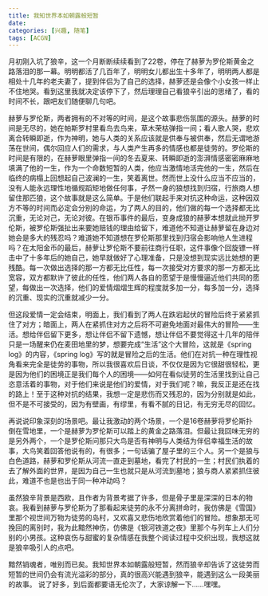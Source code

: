 ```yaml
---
title: 我知世界本如朝露般短暂
date: 
categories: [兴趣, 随笔]
tags: [ACGN]
---
```


月初刚入坑了狼辛，这一个月断断续续看到了22卷，停在了赫萝为罗伦斯黄金之路落泪的那一幕。明明都活了几百年了，明明女儿都出生十多年了，明明两人都是相处十几年的老夫妻了，提到伴侣为了自己的选择，赫萝还是会像个小女孩一样止不住地哭。看到这里我就决定该停下了，然后理理自己看狼辛引出的思绪了，看的时间不长，跟吧友们随便聊几句吧。

赫萝与罗伦斯，两者拥有的不对等的时间，是这个故事悲伤氛围的源头。赫萝的时间是无尽的，她在帕斯罗村里看鸟去鸟来，草木荣枯弹指一间；看人歌人哭，悲欢离合转瞬即逝，作为神明，她与人类的关系应该就是供奉与被供奉，然后无谓地游荡在世间，偶尔回应人们的需求，与人类产生再多的情感也都是徒劳的。罗伦斯的时间是有限的，在赫萝眼里弹指一间的冬去夏来、转瞬即逝的澎湃情感密密麻麻地填满了他的一生，作为一个命数短暂的人类，他应当激情地活完他的一生，然后在临终的病榻上回想起自己波澜的一生，笑着离世。然而世上没什么应当不应当的，没有人能永远理性地循规蹈矩地做任何事，孑然一身的狼想找到归宿，行旅商人想留住那匹狼，这个故事就是这么简单。于是他们联起手来对抗这种命运，这种因双方不等的时间而必定会分别的命运，为了两人的目的，他们做的每一个选择都无比沉重，无论对己，无论对彼。在银币事件的最后，变身成狼的赫萝本想就此抛开罗伦斯，被罗伦斯强扯出来要她赔钱的理由给留下，难道他不知道让赫萝留在身边对她会是多大的残忍吗？难道她不知道想在罗伦斯那里找到归宿会影响他人生进程吗？在太阳金币的最后，赫萝让罗伦斯不要前往商行任职，这件事像个回旋镖一样击中了十多年后的她自己，她早就做好了心理准备，只是没想到现实远比她想的更残酷。每一次做出选择的那一方都无比任性，每一次接受对方要求的那一方都无比宽容，双方都默许了彼此的任性，他们两人各自的愿望于是慢慢逼近他们共同的愿望，每做出一次选择，他们的爱情熠熠生辉的程度就多加一分，每多加一分，选择的沉重、现实的沉重就减少一分。

但这段爱情一定会结束，明面上，我们看到了两人在跌宕起伏的冒险后终于紧紧抓住了对方；暗面上，两人在紧抓住对方之后将不可避免地面对最伟大的冒险——生活。想给伴侣留下更多，想让伴侣不留下遗憾，想让伴侣不要觉得这十几年的陪伴只是一场醒来仍在麦田地里的梦，想要完成“生活”这个大冒险，这就是《spring log》的内容，《spring log》写的就是冒险之后的生活。他们在对抗一种在理性视角看来完全是徒劳的事物，所以我很喜欢后日谈，不仅仅是因为它很甜很轻松，更是因为他们的困境正是我们每个人的困境——如何在看似徒劳的生活里找到让自己恣意活着的事物，对于他们来说是他们的爱情，对于我们呢？嘛，我反正是还在找的路上！至于这种对抗的结果，我想一定是悲伤而又残忍的，因为分别就是如此，但不是不可接受的，因为有壁画，有缪里，有看不腻的日记，有无穷无尽的回忆。

再说说印象深刻的场景吧。最让我激动的两个场景，一个是16卷赫萝将罗伦斯扑倒在雪地里，一个是赫萝为罗伦斯可以踏上的黄金之路落泪。但最让我回味无穷的是另外两个，一个是罗伦斯问那只大鸟是否有神明与人类结为伴侣幸福生活的故事，大鸟笑着回答他说有的，有很多；一句话骗了屋子里的三个人。另一个是狼与白色道路，赫萝和罗伦斯从河流一直走到墓地，看完了村民的一生；村民们执着的去了解外面的世界，是因为自己一生也就只是从河流到墓地；狼与商人紧紧抓住彼此，难道不也是也出于同一种冲动吗？

虽然狼辛背景是西欧，且作者为背景考据了许多，但是骨子里是深深的日本的物哀。我看到赫萝与罗伦斯为了那看起来徒劳的永不分离拼命时，我仿佛是《雪国》里那个视世间万物为徒劳的岛村，又欢喜又悲伤地欣赏着他们的冒险。想象那无可挽回的离别时，我为此黯然神伤，仿佛是《银河铁道之夜》里那个与列车上人们分别的小男孩。这种哀伤与甜蜜的复杂情感在我整个阅读过程中交织出现，我想这就是狼辛吸引人的点吧。

黯然销魂者，唯别而已矣。我知世界本如朝露般短暂，然而狼辛却告诉了这徒劳而短暂的世间仍会有流光溢彩的部分，真的很高兴能遇到狼辛，能遇到这么一段美丽的故事。
说了好多，到后面都要语无伦次了，大家谅解一下……嘿嘿。
